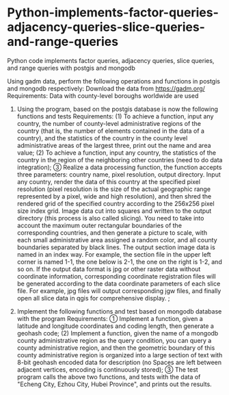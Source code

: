 # Python-implements-factor-queries-adjacency-queries-slice-queries-and-range-queries
Python code implements factor queries, adjacency queries, slice queries, and range queries with postgis and mongodb

Using gadm data, perform the following operations and functions in postgis and mongodb respectively:
Download the data from https://gadm.org/
Requirements: Data with county-level boroughs worldwide are used
1. Using the program, based on the postgis database is now the following functions and tests
Requirements:
(1) To achieve a function, input any country, the number of county-level administrative regions of the country (that is, the number of elements contained in the data of a country), and the statistics of the country in the county level administrative areas of the largest three, print out the name and area value;
(2) To achieve a function, input any country, the statistics of the country in the region of the neighboring other countries (need to do data integration);
③ Realize a data processing function, the function accepts three parameters: country name, pixel resolution, output directory. Input any country, render the data of this country at the specified pixel resolution (pixel resolution is the size of the actual geographic range represented by a pixel, wide and high resolution), and then shred the rendered grid of the specified country according to the 256x256 pixel size index grid. Image data cut into squares and written to the output directory (this process is also called slicing). You need to take into account the maximum outer rectangular boundaries of the corresponding countries, and then generate a picture to scale, with each small administrative area assigned a random color, and all county boundaries separated by black lines. The output section image data is named in an index way. For example, the section file in the upper left corner is named 1-1, the one below is 2-1, the one on the right is 1-2, and so on. If the output data format is jpg or other raster data without coordinate information, corresponding coordinate registration files will be generated according to the data coordinate parameters of each slice file. For example, jpg files will output corresponding jgw files, and finally open all slice data in qgis for comprehensive display. ;

2. Implement the following functions and test based on mongodb database with the program
Requirements:
① Implement a function, given a latitude and longitude coordinates and coding length, then generate a geohash code;
(2) Implement a function, given the name of a mongodb county administrative region as the query condition, you can query a county administrative region, and then the geometric boundary of this county administrative region is organized into a large section of text with 8-bit geohash encoded data for description (no Spaces are left between adjacent vertices, encoding is continuously stored);
③ The test program calls the above two functions, and tests with the data of "Echeng City, Ezhou City, Hubei Province", and prints out the results.
